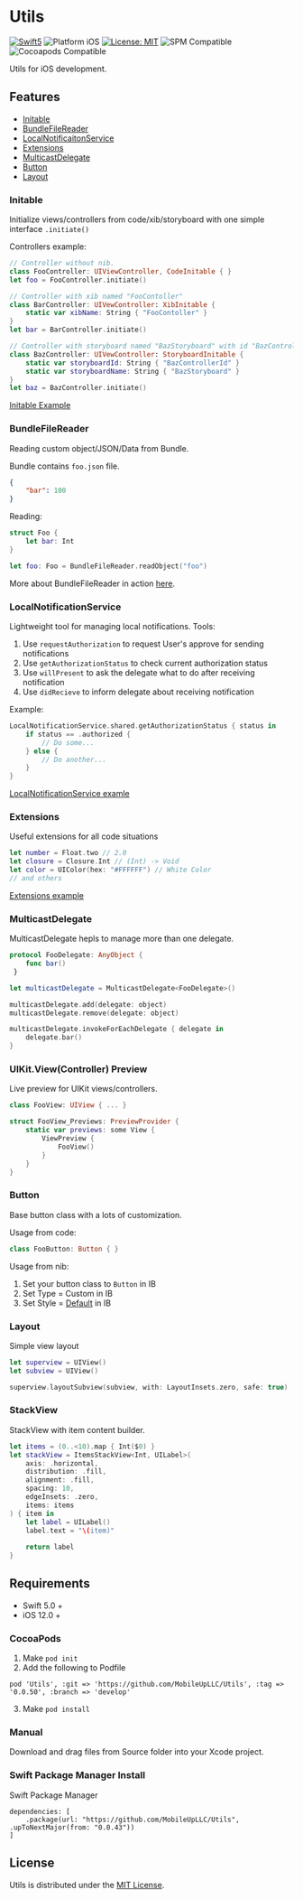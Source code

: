 # Utils

<p align="left">
    <a href="https://developer.apple.com/swift"><img src="https://img.shields.io/badge/language-Swift_5-green" alt="Swift5" /></a>
 <img src="https://img.shields.io/badge/platform-iOS-blue.svg?style=flat" alt="Platform iOS" />
 <a href="https://github.com/MobileUpLLC/Utils/blob/main/LICENSE"><img src="https://img.shields.io/badge/license-MIT-green" alt="License: MIT" /></a>
<img src="https://img.shields.io/badge/SPM-compatible-green" alt="SPM Compatible">
<img src="https://img.shields.io/badge/CocoaPods-compatible-green" alt="Cocoapods Compatible">
</p>

Utils for iOS development.

## Features

- [Initable](#initable)
- [BundleFileReader](#bundlefilereader)
- [LocalNotificaitonService](#localnotificationservice)
- [Extensions](#extensions)
- [MulticastDelegate](#multicastdelegate)
- [Button](#button)
- [Layout](#layout)

### Initable
Initialize views/controllers from code/xib/storyboard with one simple interface ```.initiate()```

Controllers example:
```swift
// Controller without nib.
class FooController: UIViewController, CodeInitable { }
let foo = FooController.initiate()

// Controller with xib named "FooContoller"
class BarController: UIVewController: XibInitable {
    static var xibName: String { "FooContoller" }
}
let bar = BarController.initiate()

// Controller with storyboard named "BazStoryboard" with id "BazControllerId"
class BazController: UIVewController: StoryboardInitable {
    static var storyboardId: String { "BazControllerId" }
    static var storyboardName: String { "BazStoryboard" }
}
let baz = BazController.initiate()
```

[Initable Example](https://github.com/MobileUpLLC/Utils/tree/develop/UtilsExample/Source/UI/Initable)


### BundleFileReader
Reading custom object/JSON/Data from Bundle.

Bundle contains ```foo.json``` file.
```json
{
    "bar": 100
}
```

Reading:
```swift
struct Foo {
    let bar: Int
}

let foo: Foo = BundleFileReader.readObject("foo")
```

More about BundleFileReader in action [here](https://github.com/MobileUpLLC/Utils/blob/develop/UtilsExample/UtilsExampleTests/UtilsExampleTests.swift).

### LocalNotificationService

Lightweight tool for managing local notifications. Tools:
1. Use ```requestAuthorization``` to request User's approve for sending notifications
2. Use ```getAuthorizationStatus``` to check current authorization status
3. Use ```willPresent``` to ask the delegate what to do after receiving notification
4. Use ```didRecieve``` to inform delegate about receiving notification

Example:
```swift
LocalNotificationService.shared.getAuthorizationStatus { status in
    if status == .authorized { 
        // Do some...
    } else {
        // Do another...
    }
}
```
[LocalNotificationService examle](https://github.com/MobileUpLLC/Utils/blob/develop/UtilsExample/Source/UI/ExampleViewController.swift)


### Extensions

Useful extensions for all code situations
```swift
let number = Float.two // 2.0
let closure = Closure.Int // (Int) -> Void
let color = UIColor(hex: "#FFFFFF") // White Color
// and others
```

[Extensions example](https://github.com/MobileUpLLC/Utils/tree/develop/Sources/Utils/Extensions)


### MulticastDelegate

MulticastDelegate hepls to manage more than one delegate.
```swift
protocol FooDelegate: AnyObject { 
    func bar()
 }

let multicastDelegate = MulticastDelegate<FooDelegate>()

multicastDelegate.add(delegate: object)
multicastDelegate.remove(delegate: object)

multicastDelegate.invokeForEachDelegate { delegate in
    delegate.bar()
}
```

### UIKit.View(Controller) Preview
Live preview for UIKit views/controllers.

```swift
class FooView: UIView { ... }

struct FooView_Previews: PreviewProvider {
    static var previews: some View {
        ViewPreview {
            FooView()
        }
    }
}
```

### Button
Base button class with a lots of customization.

Usage from code:
```swift 
class FooButton: Button { }
```

Usage from nib:
1. Set your button class to ```Button``` in IB
1. Set Type = Custom in IB
2. Set Style = [Default](https://stackoverflow.com/questions/71137424/custom-uibutton-imageedgeinsets-titleedgeinsets-not-working) in IB

### Layout
Simple view layout

```swift
let superview = UIView()
let subview = UIView()

superview.layoutSubview(subview, with: LayoutInsets.zero, safe: true)
```

### StackView
StackView with item content builder.

```swift
let items = (0..<10).map { Int($0) }
let stackView = ItemsStackView<Int, UILabel>(
    axis: .horizontal,
    distribution: .fill,
    alignment: .fill,
    spacing: 10,
    edgeInsets: .zero,
    items: items
) { item in
    let label = UILabel()
    label.text = "\(item)"
    
    return label
}
```


## Requirements

- Swift 5.0 +
- iOS 12.0 +

### CocoaPods

1. Make ```pod init``` 
2. Add the following to Podfile 

```
pod 'Utils', :git => 'https://github.com/MobileUpLLC/Utils', :tag => '0.0.50', :branch => 'develop'
```

3. Make ```pod install```

### Manual

Download and drag files from Source folder into your Xcode project.

### Swift Package Manager Install

Swift Package Manager 

```
dependencies: [
    .package(url: "https://github.com/MobileUpLLC/Utils", .upToNextMajor(from: "0.0.43"))
]
```

## License

Utils is distributed under the [MIT License](https://github.com/MobileUpLLC/Utils/blob/main/LICENSE).
